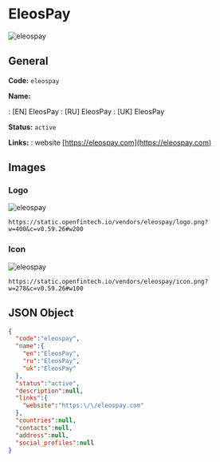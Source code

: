 
# EleosPay 
![eleospay](https://static.openfintech.io/vendors/eleospay/logo.png?w=400&c=v0.59.26#w200)  

## General 
 
**Code:** `eleospay` 
 
**Name:** 
 
:	[EN] EleosPay 
:	[RU] EleosPay 
:	[UK] EleosPay 
 
**Status:** `active` 
 
**Links:** 
: website [https://eleospay.com](https://eleospay.com) 
 

## Images 

### Logo 
 
![eleospay](https://static.openfintech.io/vendors/eleospay/logo.png?w=400&c=v0.59.26#w200)  

```
https://static.openfintech.io/vendors/eleospay/logo.png?w=400&c=v0.59.26#w200
```  

### Icon 
 
![eleospay](https://static.openfintech.io/vendors/eleospay/icon.png?w=278&c=v0.59.26#w100)  

```
https://static.openfintech.io/vendors/eleospay/icon.png?w=278&c=v0.59.26#w100
```  

## JSON Object 

```json
{
  "code":"eleospay",
  "name":{
    "en":"EleosPay",
    "ru":"EleosPay",
    "uk":"EleosPay"
  },
  "status":"active",
  "description":null,
  "links":{
    "website":"https:\/\/eleospay.com"
  },
  "countries":null,
  "contacts":null,
  "address":null,
  "social_profiles":null
}
```  
